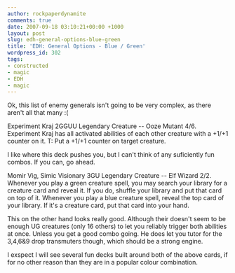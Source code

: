 ```yaml
---
author: rockpaperdynamite
comments: true
date: 2007-09-18 03:10:21+00:00 +1000
layout: post
slug: edh-general-options-blue-green
title: 'EDH: General Options - Blue / Green'
wordpress_id: 302
tags:
- constructed
- magic
- EDH
- magic
---
```


Ok, this list of enemy generals isn't going to be very complex, as there aren't all that many :(

Experiment Kraj 2GGUU
Legendary Creature -- Ooze Mutant
4/6.
Experiment Kraj has all activated abilities of each other creature with a +1/+1 counter on it.
T: Put a +1/+1 counter on target creature.

I like where this deck pushes you, but I can't think of any suficiently fun combos. If you can, go ahead.

Momir Vig, Simic Visionary 3GU
Legendary Creature -- Elf Wizard
2/2.
Whenever you play a green creature spell, you may search your library for a creature card and reveal it. If you do, shuffle your library and put that card on top of it.
Whenever you play a blue creature spell, reveal the top card of your library. If it's a creature card, put that card into your hand.

This on the other hand looks really good. Although their doesn't seem to be enough UG creatures (only 16 others) to let you reliably trigger both abilities at once. Unless you get a good combo going. He does let you tutor for the 3,4,6&9 drop transmuters though, which should be a strong engine.

I exspect I will see several fun decks built around both of the above cards, if for no other reason than they are in a popular colour combination.
